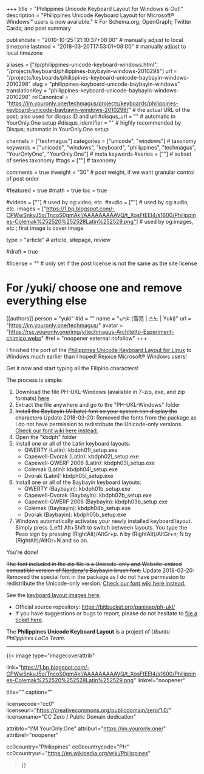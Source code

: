 +++
title = "Philippines Unicode Keyboard Layout for Windows is Out!"
description = "Philippines Unicode Keyboard Layout for Microsoft® Windows™ users is now available."                                                    # For Schema.org; OpenGraph; Twitter Cards; and post summary

publishdate = "2010-10-25T21:10:37+08:00"                                        # manually adjust to local timezone
lastmod = "2018-03-20T17:53:01+08:00"                                     # manually adjust to local timezone

aliases = ["/p/philippines-unicode-keyboard-windows.html", "/projects/keyboard/philippines-baybayin-windows-2010298"]
url = "/projects/keyboards/philippines-keyboard-unicode-baybayin-windows-2010298"
slug = "philippines-keyboard-unicode-baybayin-windows"
translationKey = "philippines-keyboard-unicode-baybayin-windows-2010298"
relCanonical = "https://im.youronly.one/techmagus/projects/keyboards/philippines-keyboard-unicode-baybayin-windows-2010298/"                                                   # the actual URL of the post; also used for disqus ID and url
#disqus_url = ""                                                    # automatic in YourOnly.One setup
#disqus_identifier = ""                                             # highly recommended by Disqus; automatic in YourOnly.One setup

channels = ["techmagus"]
categories = ["unicode", "windows"]                                                   # taxonomy
keywords = ["unicode", "windows", "keyboard", "philippines", "techmagus", "YourOnlyOne", "YourOnly.One"]                                                     # meta keywords
#series = [""]                                                       # subset of series taxonomy
#tags = [""]                                                         # taxonomy

comments = true
#weight = "30"                                                        # post weight, if we want granular control of post order

#featured = true
#math = true
toc = true

#videos = [""]                                                       # used by og:video, etc.
#audio = [""]                                                        # used by og:audio, etc.
images = ["https://1.bp.blogspot.com/-CPWwSnkvJ5o/TncoS0gmAkI/AAAAAAAAAVQ/t_XosFtEEl4/s1600/Philippines-Colemak%252520%252528Latin%252529.png"]                                                       # used by og:images, etc.; first image is cover image

type = "article"                                                           # article, sitepage, review

#draft = true

#license = ""                                                       # only set if the post license is not the same as the site license

# For /yuki/ choose one and remove everything else
[[authors]]
  person = "yuki"
  #id = ""
  name = "ᜌᜓᜃᜒ (雪亮 | 스노 | Yuki)"
  url = "https://im.youronly.one/techmagus/"
  avatar = "https://rsc.youronly.one/img/y/techmagus-Architetto-Esperiment-chimico.webp"
  #rel = "noopener external nofollow"
+++

I finished the port of the [Philippines Unicode Keyboard Layout for Linux](philippines-unicode-keyboard-layout-linux.md "Philippines Unicode Keyboard Layout for Linux") to Windows much earlier than I hoped! Rejoice Microsoft® Windows users!

Get it now and start typing all the Filipino characters!

<!--more-->

The process is simple:

<ol>
  <li>Download the file PH-UKL-Windows (available in 7-zip, exe, and zip formats) <a href="https://bitbucket.org/paninap/ph-ukl/downloads" rel="noopener external nofollow" referrerpolicy="strict-origin-when-cross-origin">here</a></li>
  <li>Extract the file anywhere and go to the "PH-UKL-Windows" folder</li>
  <li><del>Install the Baybayin (Alibata) font so your system can display the characters</del> Update 2018-03-20: Removed the fonts from the package as I do not have permission to redistribute the Unicode-only versions. <a href="https://bitbucket.org/paninap/ph-ukl/wiki/Fonts" rel="noopener external nofollow" referrerpolicy="strict-origin-when-cross-origin">Check our font wiki here instead.</a></li>
  <li>Open the "kbdph" folder</li>
  <li>Install one or all of the Latin keyboard layouts:
    <ul class="custom_liststyle omark-black list-red">
      <li>QWERTY (Latin): kbdph01l_setup.exe</li>
      <li>Capewell-Dvorak (Latin): kbdph02l_setup.exe</li>
      <li>Capewell-QWERF 2006 (Latin): kbdph03l_setup.exe</li>
      <li>Colemak (Latin): kbdph04l_setup.exe</li>
      <li>Dvorak (Latin): kbdph05l_setup.exe</li>
    </ul>
  </li>
  <li>Install one or all of the Baybayin keyboard layouts:
    <ul class="custom_liststyle omark-black list-red">
      <li>QWERTY (Baybayin): kbdph01b_setup.exe</li>
      <li>Capewell-Dvorak (Baybayin): kbdph02b_setup.exe</li>
      <li>Capewell-QWERF 2006 (Baybayin): kbdph03b_setup.exe</li>
      <li>Colemak (Baybayin): kbdph04b_setup.exe</li>
      <li>Dvorak (Baybayin): kbdph05b_setup.exe</li>
    </ul>
  </li>
  <li>Windows automatically activates your newly installed keyboard layout. Simply press (Left) Alt+Shift to switch between layouts. You type the ₱eso sign by pressing (RightAlt)/AltGr+p. ñ by (RightAlt)/AltGr+n; Ñ by (RightAlt)/AltGr+N and so on.</li>
</ol>

You're done!

<del>The font included in the zip file is a Unicode-only and Website-embed compatible version of <a href="https://nordenx.com" rel="noopener external nofollow" referrerpolicy="strict-origin-when-cross-origin">Nordenx</a>'s Baybayin brush font.</del> Update 2018-03-20: Removed the special font in the package as I do not have permission to redistribute the Unicode-only version. <a href="https://bitbucket.org/paninap/ph-ukl/wiki/Fonts" rel="noopener external nofollow" referrerpolicy="strict-origin-when-cross-origin">Check our font wiki here instead.</a>

See the [keyboard layout images here](philippines-unicode-keyboard-layout.md "Philippines Unicode Keyboard Layout").

<ul class="custom_liststyle checkmark list-green">
  <li>Official source repository: <a href="https://bitbucket.org/paninap/ph-ukl/" rel="noopener external nofollow" referrerpolicy="strict-origin-when-cross-origin">https://bitbucket.org/paninap/ph-ukl/</a></li>
  <li>If you have suggestions or bugs to report, please do not hesitate to <a href="https://bitbucket.org/paninap/ph-ukl/issues" rel="noopener external nofollow" referrerpolicy="strict-origin-when-cross-origin">file a ticket here</a>.</li>
</ul>

The **Philippines Unicode Keyboard Layout** is a project of *Ubuntu Philippines LoCo Team*.

---

{{< image
  type="imagecoverattrib"

  link="https://1.bp.blogspot.com/-CPWwSnkvJ5o/TncoS0gmAkI/AAAAAAAAAVQ/t_XosFtEEl4/s1600/Philippines-Colemak%252520%252528Latin%252529.png"
  linkrel="noopener"

  title=""
  caption=""

  licensecode="cc0"
  licenseurl="https://creativecommons.org/publicdomain/zero/1.0/"
  licensename="CC Zero / Public Domain dedication"

  attribto="I'M YourOnly.One"
  attriburl="https://im.youronly.one/"
  attribrel="noopener"

  cc0country="Philippines"
  cc0countrycode="PH"
  cc0countryurl="https://en.wikipedia.org/wiki/Philippines"
>}}
